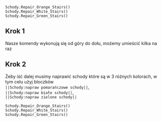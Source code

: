 ```blocks
Schody.Repair_Orange_Stairs()
Schody.Repair_White_Stairs()
Schody.Repair_Green_Stairs()
```
## Krok 1
Nasze komendy wykonują się od góry do dołu, możemy umieścić kilka na raz
## Krok 2 
Żeby iść dalej musimy naprawić schody które są w 3 różnych kolorach, w tym celu użyj bloczków
<br>``||Schody:napraw pomarańczowe schody||``,<br>``||Schody:napraw białe schody||``,<br>``||Schody:napraw zielone schody||``
```blocks
Schody.Repair_Orange_Stairs()
Schody.Repair_White_Stairs()
Schody.Repair_Green_Stairs()
```
